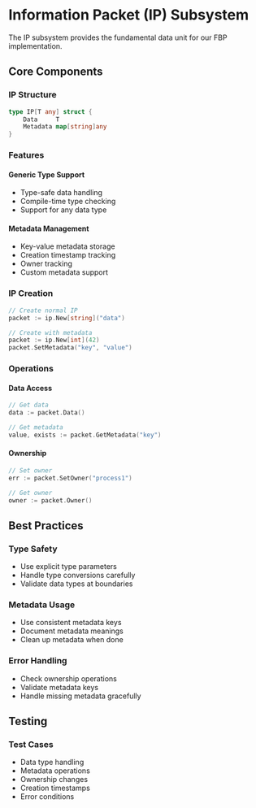 # Information Packet (IP) Subsystem

The IP subsystem provides the fundamental data unit for our FBP implementation.

## Core Components

### IP Structure

```go
type IP[T any] struct {
    Data     T
    Metadata map[string]any
}
```

### Features

#### Generic Type Support
- Type-safe data handling
- Compile-time type checking
- Support for any data type

#### Metadata Management
- Key-value metadata storage
- Creation timestamp tracking
- Owner tracking
- Custom metadata support

### IP Creation

```go
// Create normal IP
packet := ip.New[string]("data")

// Create with metadata
packet := ip.New[int](42)
packet.SetMetadata("key", "value")
```

### Operations

#### Data Access
```go
// Get data
data := packet.Data()

// Get metadata
value, exists := packet.GetMetadata("key")
```

#### Ownership
```go
// Set owner
err := packet.SetOwner("process1")

// Get owner
owner := packet.Owner()
```

## Best Practices

### Type Safety
- Use explicit type parameters
- Handle type conversions carefully
- Validate data types at boundaries

### Metadata Usage
- Use consistent metadata keys
- Document metadata meanings
- Clean up metadata when done

### Error Handling
- Check ownership operations
- Validate metadata keys
- Handle missing metadata gracefully

## Testing

### Test Cases
- Data type handling
- Metadata operations
- Ownership changes
- Creation timestamps
- Error conditions 